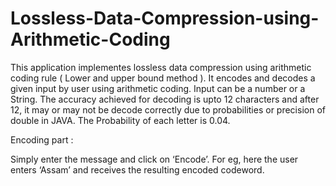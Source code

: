 # Lossless-Data-Compression-using-Arithmetic-Coding

This application implementes lossless data compression using arithmetic coding rule ( Lower and upper bound method ). It encodes and decodes a given input by user using
arithmetic coding.
Input can be a number or a String.
The accuracy achieved for decoding is upto 12 characters and after 12, it
may or may not be decode correctly due to probabilities or precision of
double in JAVA.
The Probability of each letter is 0.04.

Encoding part : 

Simply enter the message and click on
‘Encode’. 
For eg, here the user enters
‘Assam’ and receives the resulting encoded codeword.
